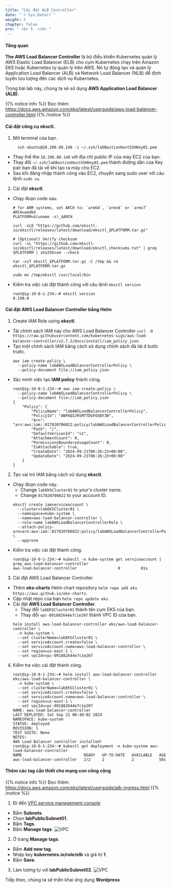 ```yaml
---
title: "Cài đặt ALB Controller"
date: "`r Sys.Date()`"
weight: 5
chapter: false
pre: " <b> 5. </b> "
---
```


#### Tổng quan

**The AWS Load Balancer Controller** là bộ điều khiển Kubernetes quản lý AWS Elastic Load Balancer (ELB) cho cụm Kubernetes chạy trên Amazon EKS hoặc Kubernetes tự quản lý trên AWS. Nó tự động tạo và quản lý Application Load Balancer (ALB) và Network Load Balancer (NLB) để định tuyến lưu lượng đến các dịch vụ Kubernetes.

Trong bài lab này, chúng ta sẽ sử dụng **AWS Application Load Balancer (ALB)**.

{{% notice info %}}
Đọc thêm: https://docs.aws.amazon.com/eks/latest/userguide/aws-load-balancer-controller.html
{{% /notice %}}

#### Cài đặt công cụ **eksctl**.

1. Mở terminal của bạn.
   ```
     ssh ubuntu@18.206.88.146 -i ~/.ssh/labBastionHostSSHKey01.pem
   ```

- Thay thế the `18.206.88.146` với địa chỉ public IP của máy EC2 của bạn.
- Thay đổi `~/.ssh/labBastionHostSSHKey01.pem` thành đường dẫn của Key pair bạn đã tải về khi tạo ra máy chủ EC2.
- Sau khi đăng nhập thành công vào EC2, chuyển sang sudo user với câu lệnh `sudo su`.

2. Cài đặt **eksctl**.

- Chạy đoạn code sau.

  ```
  # for ARM systems, set ARCH to: `arm64`, `armv6` or `armv7`
  ARCH=amd64
  PLATFORM=$(uname -s)_$ARCH

  curl -sLO "https://github.com/eksctl-io/eksctl/releases/latest/download/eksctl_$PLATFORM.tar.gz"

  # (Optional) Verify checksum
  curl -sL "https://github.com/eksctl-io/eksctl/releases/latest/download/eksctl_checksums.txt" | grep $PLATFORM | sha256sum --check

  tar -xzf eksctl_$PLATFORM.tar.gz -C /tmp && rm eksctl_$PLATFORM.tar.gz

  sudo mv /tmp/eksctl /usr/local/bin
  ```

- Kiểm tra việc cài đặt thành công với câu lệnh `eksctl version`
  ```
  root@ip-10-0-1-234:~# eksctl version
  0.190.0
  ```

#### Cài đặt AWS Load Balancer Controller bằng Helm

1. Create IAM Role using **eksctl**.

- Tải chính sách IAM này cho AWS Load Balancer Controller `curl -O https://raw.githubusercontent.com/kubernetes-sigs/aws-load-balancer-controller/v2.7.2/docs/install/iam_policy.json`.
- Tạo một chính sách IAM bằng cách sử dụng chính sách đả tải ở bước trước.
  ```
  aws iam create-policy \
    --policy-name labAWSLoadBalancerControllerPolicy \
    --policy-document file://iam_policy.json
  ```
- Xác minh việc tạo **IAM policy** thành công.
  ```
  root@ip-10-0-1-234:~# aws iam create-policy \
    --policy-name labAWSLoadBalancerControllerPolicy \
    --policy-document file://iam_policy.json
  {
      "Policy": {
          "PolicyName": "labAWSLoadBalancerControllerPolicy",
          "PolicyId": "ANPAQIJRSMTTDGFOSBY3W",
          "Arn": "arn:aws:iam::017820706022:policy/labAWSLoadBalancerControllerPolicy",
          "Path": "/",
          "DefaultVersionId": "v1",
          "AttachmentCount": 0,
          "PermissionsBoundaryUsageCount": 0,
          "IsAttachable": true,
          "CreateDate": "2024-09-21T06:26:23+00:00",
          "UpdateDate": "2024-09-21T06:26:23+00:00"
      }
  }
  ```

2. Tạo vai trò IAM bằng cách sử dụng **eksctl**.

- Chạy đoạn code này.
  - Change `labEKSCluster01` to your's cluster name.
  - Change `017820706022` to your account ID.
  ```
  eksctl create iamserviceaccount \
    --cluster=labEKSCluster01 \
    --namespace=kube-system \
    --name=aws-load-balancer-controller \
    --role-name labAWSLoadBalancerControllerRole \
    --attach-policy-arn=arn:aws:iam::017820706022:policy/labAWSLoadBalancerControllerPolicy \
    --approve
  ```
- Kiểm tra việc cài đặt thành công.
  ```
  root@ip-10-0-1-234:~# kubectl -n kube-system get serviceaccount | grep aws-load-balancer-controller
  aws-load-balancer-controller                  0         81s
  ```

3. Cài đặt AWS Load Balancer Controller.

- Thêm **eks-charts** Helm chart repository `helm repo add eks https://aws.github.io/eks-charts`.
- Cập nhật repo của bạn `helm repo update eks`.
- Cài đặt **AWS Load Balancer Controller**.
  - Thay đổi `labEKSCluster01` thành tên cụm EKS của bạn.
  - Thay đổi `vpc-091882644e7c1e207` thành VPC ID của bạn.
  ```
  helm install aws-load-balancer-controller eks/aws-load-balancer-controller \
    -n kube-system \
    --set clusterName=labEKSCluster01 \
    --set serviceAccount.create=false \
    --set serviceAccount.name=aws-load-balancer-controller \
    --set region=us-east-1 \
    --set vpcId=vpc-091882644e7c1e207
  ```

4. Kiểm tra việc cài đặt thành công.
   ```
   root@ip-10-0-1-234:~# helm install aws-load-balancer-controller eks/aws-load-balancer-controller \
     -n kube-system \
     --set clusterName=labEKSCluster01 \
     --set serviceAccount.create=false \
     --set serviceAccount.name=aws-load-balancer-controller \
     --set region=us-east-1 \
     --set vpcId=vpc-091882644e7c1e207
   NAME: aws-load-balancer-controller
   LAST DEPLOYED: Sat Sep 21 06:49:02 2024
   NAMESPACE: kube-system
   STATUS: deployed
   REVISION: 1
   TEST SUITE: None
   NOTES:
   AWS Load Balancer controller installed!
   root@ip-10-0-1-234:~# kubectl get deployment -n kube-system aws-load-balancer-controller
   NAME                           READY   UP-TO-DATE   AVAILABLE   AGE
   aws-load-balancer-controller   2/2     2            2           58s
   ```

#### Thêm các tag cần thiết cho mạng con công cộng

{{% notice info %}}
Đọc thêm: https://docs.aws.amazon.com/eks/latest/userguide/alb-ingress.html
{{% /notice %}}

1. Đi đến [VPC service management console](https://console.aws.amazon.com/vpc/home)

- Bấm **Subnets**.
- Chọn **labPublicSubnet01**.
- Bấm **Tags**.
- Bấm **Manage tags**.
  ![VPC](/workshop.chaunguyen.site/images//5.alb/ws01-alb01.png)

2. Ở trang **Manage tags**.

- Bấm **Add new tag**.
- Nhập key **kubernetes.io/role/elb** và giá trị **1**.
- Bấm **Save**.

3. Làm tương tự với **labPublicSubnet02**.
   ![VPC](/workshop.chaunguyen.site/images//5.alb/ws01-alb03.png)

Tiếp theo, chúng ta sẽ triển khai ứng dụng **Wordpress**
